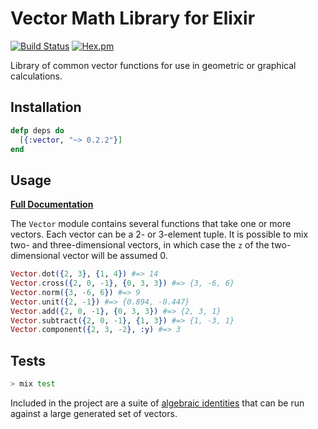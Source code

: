 # Vector Math Library for Elixir

[![Build Status](https://travis-ci.org/pkinney/vector_ex.svg?branch=master)](https://travis-ci.org/pkinney/vector_ex)
[![Hex.pm](https://img.shields.io/hexpm/v/vector.svg)](https://hex.pm/packages/vector)

Library of common vector functions for use in geometric or graphical calculations.

## Installation

```elixir
defp deps do
  [{:vector, "~> 0.2.2"}]
end
```

## Usage

**[Full Documentation](https://hexdocs.pm/vector/Vector.html)**

The `Vector` module contains several functions that take one or more vectors.
Each vector can be a 2- or 3-element tuple.  It is possible to mix two- and
three-dimensional vectors, in which case the `z` of the two-dimensional vector
will be assumed 0.

```elixir
Vector.dot({2, 3}, {1, 4}) #=> 14
Vector.cross({2, 0, -1}, {0, 3, 3}) #=> {3, -6, 6}
Vector.norm({3, -6, 6}) #=> 9
Vector.unit({2, -1}) #=> {0.894, -0.447}
Vector.add({2, 0, -1}, {0, 3, 3}) #=> {2, 3, 1}
Vector.subtract({2, 0, -1}, {1, 3}) #=> {1, -3, 1}
Vector.component({2, 3, -2}, :y) #=> 3
```

## Tests

```bash
> mix test
```

Included in the project are a suite of
[algebraic identities](https://en.wikipedia.org/wiki/Vector_algebra_relations#Addition_and_multiplication_of_vectors)
that can be run against a large generated set of vectors.
